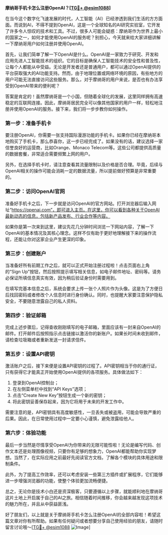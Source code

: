 **摩纳哥手机卡怎么注册OpenAI？[[TG💪+ @esim1088](https://t.me/s/esim1088)]**

在当今这个数字化飞速发展的时代，人工智能（AI）已经渗透到我们生活的方方面面。而说到AI，不得不提到OpenAI，这是一个全球知名的AI研究实验室，它开发了许多令人惊叹的技术和工具。不过，很多人可能会疑惑：摩纳哥作为世界上最小的国家之一，如何才能使用OpenAI的服务呢？别担心，今天就来给大家详细讲解一下摩纳哥用户如何注册并使用OpenAI。

首先，让我们简单了解一下OpenAI是什么。OpenAI是一家致力于研究、开发和应用先进人工智能技术的组织。它的目标是确保人工智能技术的安全性和普及性，让每个人都能从中受益。无论是开发者还是普通用户，都可以通过OpenAI提供的平台获取强大的AI功能支持。然而，由于地理位置或网络环境的原因，有些地方的用户可能无法直接访问这些服务。那么，对于摩纳哥的用户来说，是否也有办法享受到OpenAI带来的便利呢？

答案是肯定的！虽然摩纳哥是一个小国，但随着全球化的发展，这里同样拥有高速稳定的互联网连接。因此，摩纳哥居民完全可以像其他国家的用户一样，轻松地注册并使用OpenAI的服务。接下来，我们将一步步教你如何操作。

### 第一步：准备手机卡

要注册OpenAI，你需要一张支持国际漫游功能的手机卡。如果你已经在摩纳哥本地购买了手机卡，那么恭喜你，这一步已经完成了。如果没有的话，建议选择一家信誉良好的运营商，比如Orange、Monaco Telecom等。这些公司都提供高质量的数据套餐，非常适合需要频繁上网的用户。

另外，在选择手机卡时，请注意查看其流量限制以及价格是否合理。毕竟，后续与OpenAI相关的操作可能会消耗一定的数据流量，所以提前做好预算是非常重要的。

### 第二步：访问OpenAI官网

准备好手机卡之后，下一步就是访问OpenAI的官方网站。打开浏览器后输入网址“https://openai.com”，即可进入主页。在这里，你可以看到各种关于OpenAI最新动态的信息，包括新产品发布、行业合作等内容。

如果你是第一次来到这里，建议先花几分钟时间浏览一下网站内容，了解一下OpenAI的基本情况及其核心理念。这样不仅有助于更好地理解接下来的操作流程，还能让你对这家企业产生更深的印象。

### 第三步：创建账户

当准备好所有前期工作之后，就可以正式开始注册过程啦！点击页面右上角的“Sign Up”按钮，然后按照提示填写相关信息，如电子邮件地址、密码等。请务必保证所填信息真实有效，因为稍后验证身份时需要用到。

在填写完基本信息之后，系统会要求上传一张个人照片作为头像。这是为了方便日后找回密码或者修改个人信息时进行身份确认。同时，也提醒大家要注意保护隐私安全，不要随意泄露自己的私人资料。

### 第四步：验证邮箱

完成上述步骤后，记得查收刚刚填写的电子邮箱，里面应该有一封来自OpenAI的邮件。打开邮件后按照指示点击链接以激活你的新账户。如果长时间未收到邮件，请检查垃圾箱或者重新发送一封请求信件。

### 第五步：设置API密钥

激活账户之后，接下来便是设置API密钥的过程了。API密钥相当于你的通行证，只有获得它才能真正开始使用OpenAI提供的各项服务。具体做法如下：

1. 登录到OpenAI控制台；
2. 在左侧菜单栏中找到“API Keys”选项；
3. 点击“Create New Key”按钮生成一个新的密钥；
4. 将此密钥妥善保存起来，因为它将用于未来的开发工作中。

需要注意的是，API密钥具有高度敏感性，一旦丢失或被盗用，可能会导致严重的后果。因此，在日常使用过程中一定要小心谨慎，避免泄露给他人。

### 第六步：体验功能

最后一步当然是尽情享受OpenAI为你带来的无限可能性啦！无论是编写代码、创作文本还是处理图像视频，只要你有足够的想象力，OpenAI都能帮助你实现梦想。当然了，在实际应用之前最好先阅读官方文档，了解各个模块的具体用途和限制条件。

此外，为了提高工作效率，还可以考虑安装一些第三方插件或扩展程序，它们能够进一步增强浏览器的功能，使整个体验更加流畅便捷。

总之，无论你是技术小白还是资深极客，只要遵循以上步骤，就能顺利地在摩纳哥这片土地上开启属于自己的AI之旅。相信随着时间推移，你会越来越发现这项技术的魅力所在，并且从中获益匪浅。

好了朋友们，以上就是关于摩纳哥手机卡怎么注册OpenAI的全部内容啦！希望这篇文章对你有所帮助。如果有任何疑问或者想要分享自己使用经验的朋友，请随时留言讨论哦～[[TG💪+ @esim1088](https://t.me/s/esim1088) ![Image](https://i.postimg.cc/4NQfJmqS/Snipaste-2025-05-13-00-14-12.png)]